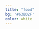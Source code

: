 ```yaml
---
title: "food"
bg: '#63BD2F'
color: white
---
```


<div class='container'>
<img class="row big column"   src="img/food/01.jpg" alt="" />
<img class="row small column" src="img/food/02.jpg" alt="" />
<img class="row small column" src="img/food/03.jpg" alt="" />
<img class="row small column" src="img/food/04.jpg" alt="" />
<img class="row big column" src="img/food/05.jpg" alt="" />
<img class="row small column" src="img/food/06.jpg" alt="" />
<img class="row big column" src="img/food/07.jpg" alt="" />
<img class="row small column" src="img/food/08.jpg" alt="" />
<img class="row small column" src="img/food/11.jpg" alt="" />
<img class="row big column" src="img/food/09.jpg" alt="" />
<img class="row small column" src="img/food/10.jpg" alt="" />
</div>
